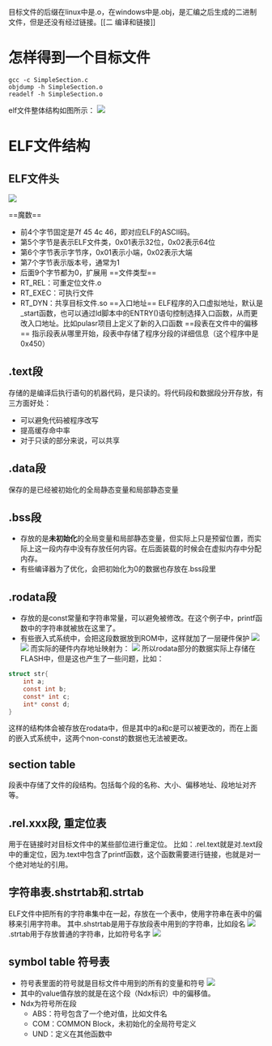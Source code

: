 目标文件的后缀在linux中是.o，在windows中是.obj，是汇编之后生成的二进制文件，但是还没有经过链接。[[二 编译和链接]]
# 怎样得到一个目标文件
```shell
gcc -c SimpleSection.c
objdump -h SimpleSection.o
readelf -h SimpleSection.o
```

elf文件整体结构如图所示：
![](elf.png)
# ELF文件结构
## ELF文件头
![](header.png)

==魔数==
- 前4个字节固定是7f 45 4c 46，即对应ELF的ASCII码。
- 第5个字节是表示ELF文件类，0x01表示32位，0x02表示64位
- 第6个字节表示字节序，0x01表示小端，0x02表示大端
- 第7个字节表示版本号，通常为1
- 后面9个字节都为0，扩展用
==文件类型==
- RT_REL：可重定位文件.o
- RT_EXEC：可执行文件
- RT_DYN：共享目标文件.so
==入口地址==
ELF程序的入口虚拟地址，默认是_start函数，也可以通过ld脚本中的ENTRY()语句控制选择入口函数，从而更改入口地址。比如pulasr项目上定义了新的入口函数
==段表在文件中的偏移==
指示段表从哪里开始，段表中存储了程序分段的详细信息（这个程序中是0x450）
## .text段
存储的是编译后执行语句的机器代码，是只读的。将代码段和数据段分开存放，有三方面好处：
- 可以避免代码被程序改写
- 提高缓存命中率
- 对于只读的部分来说，可以共享
## .data段
保存的是已经被初始化的全局静态变量和局部静态变量
## .bss段
- 存放的是**未初始化**的全局变量和局部静态变量，但实际上只是预留位置，而实际上这一段内存中没有存放任何内容。在后面装载的时候会在虚拟内存中分配内存。
- 有些编译器为了优化，会把初始化为0的数据也存放在.bss段里
## .rodata段
- 存放的是const常量和字符串常量，可以避免被修改。在这个例子中，printf函数中的字符串就被放在这里了。
- 有些嵌入式系统中，会把这段数据放到ROM中，这样就加了一层硬件保护
![](pwm_normal_boot_ro.png)
![](pwm_normal_boot_bss.png)
而实际的硬件内存地址映射为：
![](memory_region.png)
所以rodata部分的数据实际上存储在FLASH中，但是这也产生了一些问题，比如：
```C
struct str{
	int a;
	const int b;
	const* int c;
	int* const d;
}
```
这样的结构体会被存放在rodata中，但是其中的a和c是可以被更改的，而在上面的嵌入式系统中，这两个non-const的数据也无法被更改。
## section table
段表中存储了文件的段结构。包括每个段的名称、大小、偏移地址、段地址对齐等。
## .rel.xxx段, 重定位表
用于在链接时对目标文件中的某些部位进行重定位。
比如：.rel.text就是对.text段中的重定位，因为.text中包含了printf函数，这个函数需要进行链接，也就是对一个绝对地址的引用。
## 字符串表.shstrtab和.strtab
ELF文件中把所有的字符串集中在一起，存放在一个表中，使用字符串在表中的偏移来引用字符串。
其中.shstrtab是用于存放段表中用到的字符串，比如段名
![](shstrtab.png)
.strtab用于存放普通的字符串，比如符号名字
![](strtab.png)
## symbol table 符号表
- 符号表里面的符号就是目标文件中用到的所有的变量和符号
![](symbol.png)
- 其中的value值存放的就是在这个段（Ndx标识）中的偏移值。
- Ndx为符号所在段
	- ABS：符号包含了一个绝对值，比如文件名
	- COM：COMMON Block，未初始化的全局符号定义
	- UND：定义在其他函数中










